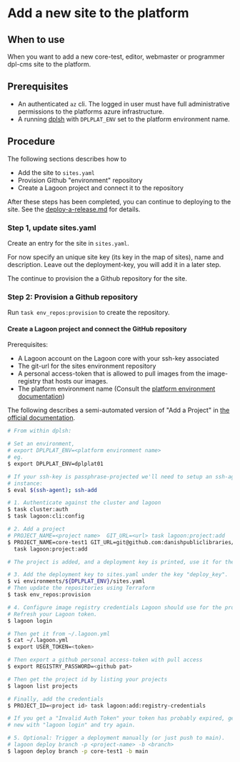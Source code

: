 # Add a new site to the platform

## When to use

When you want to add a new core-test, editor, webmaster or programmer dpl-cms
site to the platform.

## Prerequisites

* An authenticated `az` cli. The logged in user must have full administrative
  permissions to the platforms azure infrastructure.
* A running [dplsh](using-dplsh.md) with `DPLPLAT_ENV` set to the platform
  environment name.

## Procedure

The following sections describes how to

* Add the site to `sites.yaml`
* Provision Github "environment" repository
* Create a Lagoon project and connect it to the repository

After these steps has been completed, you can continue to deploying to the
site. See the [deploy-a-release.md](deploy-a-release.md) for details.

### Step 1, update sites.yaml

Create an entry for the site in `sites.yaml`.

For now specify an unique site key (its key in the map of sites), name and
description. Leave out the deployment-key, you will add it in a later step.

The continue to provision the a Github repository for the site.

### Step 2: Provision a Github repository

Run `task env_repos:provision` to create the repository.

#### Create a Lagoon project and connect the GitHub repository

Prerequisites:

* A Lagoon account on the Lagoon core with your ssh-key associated
* The git-url for the sites environment repository
* A personal access-token that is allowed to pull images from the image-registry
  that hosts our images.
* The platform environment name (Consult the [platform environment documentation](https://github.com/danskernesdigitalebibliotek/dpl-platform/wiki/Platform-Environments))

The following describes a semi-automated version of "Add a Project" in
[the official documentation](https://docs.lagoon.sh/lagoon/using-lagoon-advanced/installing-lagoon-into-existing-kubernetes-cluster#add-a-project).

```sh
# From within dplsh:

# Set an environment,
# export DPLPLAT_ENV=<platform environment name>
# eg.
$ export DPLPLAT_ENV=dplplat01

# If your ssh-key is passphrase-projected we'll need to setup an ssh-agent
# instance:
$ eval $(ssh-agent); ssh-add

# 1. Authenticate against the cluster and lagoon
$ task cluster:auth
$ task lagoon:cli:config

# 2. Add a project
# PROJECT_NAME=<project name>  GIT_URL=<url> task lagoon:project:add
$ PROJECT_NAME=core-test1 GIT_URL=git@github.com:danishpubliclibraries/env-core-test1.git\
  task lagoon:project:add

# The project is added, and a deployment key is printed, use it for the next step.

# 3. Add the deployment key to sites.yaml under the key "deploy_key".
$ vi environments/${DPLPLAT_ENV}/sites.yaml
# Then update the repositories using Terraform
$ task env_repos:provision

# 4. Configure image registry credentials Lagoon should use for the project:
# Refresh your Lagoon token.
$ lagoon login

# Then get it from ~/.lagoon.yml
$ cat ~/.lagoon.yml
$ export USER_TOKEN=<token>

# Then export a github personal access-token with pull access
$ export REGISTRY_PASSWORD=<github pat>

# Then get the project id by listing your projects
$ lagoon list projects

# Finally, add the credentials
$ PROJECT_ID=<project id> task lagoon:add:registry-credentials

# If you get a "Invalid Auth Token" your token has probably expired, generated a
# new with "lagoon login" and try again.

# 5. Optional: Trigger a deployment manually (or just push to main).
# lagoon deploy branch -p <project-name> -b <branch>
$ lagoon deploy branch -p core-test1 -b main
```
